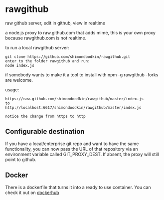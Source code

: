 rawgithub
=========

raw github server, edit in github, view in realtime

a node.js proxy to raw.github.com that adds mime, this is your own proxy because rawgithub.com is not realtime.

to run a local rawgithub server:

	git clone https://github.com/shimondoodkin/rawgithub.git
	enter to the folder rawgithub and run:
	node index.js
	
if somebody wants to make it a tool to install with npm -g rawgithub -forks are welcome.
	
	
usage:
    
	https://raw.github.com/shimondoodkin/rawgithub/master/index.js
	to
	http://localhost:6617/shimondoodkin/rawgithub/master/index.js
	
	notice the change from https to http

## Configurable destination

If you have a local/enterprise git repo and want to have the same functionality, you can now pass the URL of that repository via
an environment variable called GIT_PROXY_DEST. If absent, the proxy will still point to github.

## Docker

There is a dockerfile that turns it into a ready to use container. You can check it out on [dockerhub](https://hub.docker.com/r/kullervo16/rawgithub/)
